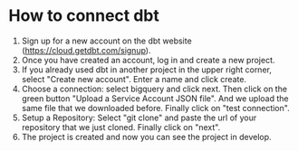 # How to connect dbt

1. Sign up for a new account on the dbt website (https://cloud.getdbt.com/signup).
2. Once you have created an account, log in and create a new project.
3. If you already used dbt in another project in the upper right corner, select "Create new account". Enter a name and click create.
4. Choose a connection: select bigquery and click next. Then click on the green button "Upload a Service Account JSON file". And we upload the same file that we downloaded before. Finally click on "test connection".
5. Setup a Repository: Select "git clone" and paste the url of your repository that we just cloned. Finally click on "next".
6. The project is created and now you can see the project in develop.
